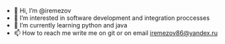- 👋 Hi, I’m @iremezov
- 👀 I’m interested in software development and integration proccesses
- 🌱 I’m currently learning python and java
- 📫 How to reach me write me on git or on email iremezov86@yandex.ru

<!---
iremezov/iremezov is a ✨ special ✨ repository because its `README.md` (this file) appears on your GitHub profile.
You can click the Preview link to take a look at your changes.
--->
